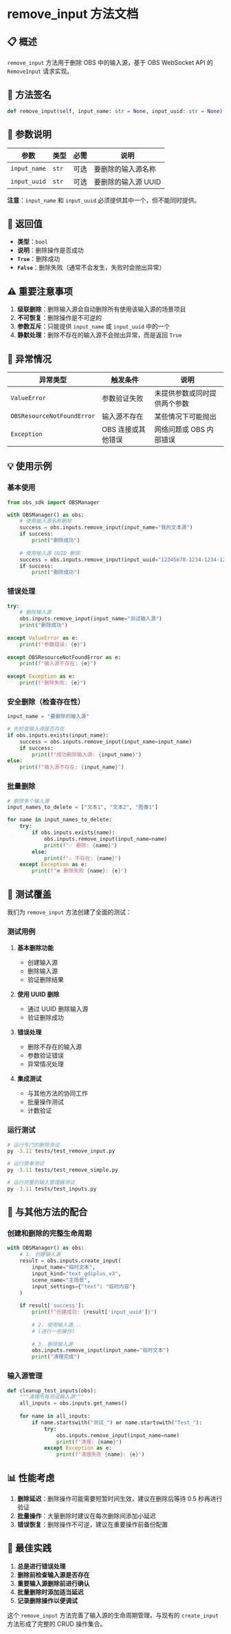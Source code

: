 # remove_input 方法文档

## 📋 **概述**

`remove_input` 方法用于删除 OBS 中的输入源，基于 OBS WebSocket API 的 `RemoveInput` 请求实现。

## 🔧 **方法签名**

```python
def remove_input(self, input_name: str = None, input_uuid: str = None) -> bool:
```

## 📝 **参数说明**

| 参数 | 类型 | 必需 | 说明 |
|------|------|------|------|
| `input_name` | `str` | 可选 | 要删除的输入源名称 |
| `input_uuid` | `str` | 可选 | 要删除的输入源 UUID |

**注意**：`input_name` 和 `input_uuid` 必须提供其中一个，但不能同时提供。

## 🎯 **返回值**

- **类型**：`bool`
- **说明**：删除操作是否成功
- **`True`**：删除成功
- **`False`**：删除失败（通常不会发生，失败时会抛出异常）

## ⚠️ **重要注意事项**

1. **级联删除**：删除输入源会自动删除所有使用该输入源的场景项目
2. **不可恢复**：删除操作是不可逆的
3. **参数互斥**：只能提供 `input_name` 或 `input_uuid` 中的一个
4. **静默处理**：删除不存在的输入源不会抛出异常，而是返回 `True`

## 🚨 **异常情况**

| 异常类型 | 触发条件 | 说明 |
|----------|----------|------|
| `ValueError` | 参数验证失败 | 未提供参数或同时提供两个参数 |
| `OBSResourceNotFoundError` | 输入源不存在 | 某些情况下可能抛出 |
| `Exception` | OBS 连接或其他错误 | 网络问题或 OBS 内部错误 |

## 💡 **使用示例**

### 基本使用

```python
from obs_sdk import OBSManager

with OBSManager() as obs:
    # 使用输入源名称删除
    success = obs.inputs.remove_input(input_name="我的文本源")
    if success:
        print("删除成功")
    
    # 使用输入源 UUID 删除
    success = obs.inputs.remove_input(input_uuid="12345678-1234-1234-1234-123456789abc")
    if success:
        print("删除成功")
```

### 错误处理

```python
try:
    # 删除输入源
    obs.inputs.remove_input(input_name="测试输入源")
    print("删除成功")
    
except ValueError as e:
    print(f"参数错误: {e}")
    
except OBSResourceNotFoundError as e:
    print(f"输入源不存在: {e}")
    
except Exception as e:
    print(f"删除失败: {e}")
```

### 安全删除（检查存在性）

```python
input_name = "要删除的输入源"

# 先检查输入源是否存在
if obs.inputs.exists(input_name):
    success = obs.inputs.remove_input(input_name=input_name)
    if success:
        print(f"成功删除输入源: {input_name}")
else:
    print(f"输入源不存在: {input_name}")
```

### 批量删除

```python
# 删除多个输入源
input_names_to_delete = ["文本1", "文本2", "图像1"]

for name in input_names_to_delete:
    try:
        if obs.inputs.exists(name):
            obs.inputs.remove_input(input_name=name)
            print(f"✅ 删除: {name}")
        else:
            print(f"⚠️ 不存在: {name}")
    except Exception as e:
        print(f"❌ 删除失败 {name}: {e}")
```

## 🧪 **测试覆盖**

我们为 `remove_input` 方法创建了全面的测试：

### 测试用例

1. **基本删除功能**
   - 创建输入源
   - 删除输入源
   - 验证删除结果

2. **使用 UUID 删除**
   - 通过 UUID 删除输入源
   - 验证删除成功

3. **错误处理**
   - 删除不存在的输入源
   - 参数验证错误
   - 异常情况处理

4. **集成测试**
   - 与其他方法的协同工作
   - 批量操作测试
   - 计数验证

### 运行测试

```bash
# 运行专门的删除测试
py -3.11 tests/test_remove_input.py

# 运行简单测试
py -3.11 tests/test_remove_simple.py

# 运行完整的输入管理器测试
py -3.11 tests/test_inputs.py
```

## 🔄 **与其他方法的配合**

### 创建和删除的完整生命周期

```python
with OBSManager() as obs:
    # 1. 创建输入源
    result = obs.inputs.create_input(
        input_name="临时文本",
        input_kind="text_gdiplus_v3",
        scene_name="主场景",
        input_settings={"text": "临时内容"}
    )
    
    if result['success']:
        print(f"创建成功: {result['input_uuid']}")
        
        # 2. 使用输入源...
        # (进行一些操作)
        
        # 3. 删除输入源
        obs.inputs.remove_input(input_name="临时文本")
        print("清理完成")
```

### 输入源管理

```python
def cleanup_test_inputs(obs):
    """清理所有测试输入源"""
    all_inputs = obs.inputs.get_names()
    
    for name in all_inputs:
        if name.startswith("测试_") or name.startswith("Test_"):
            try:
                obs.inputs.remove_input(input_name=name)
                print(f"清理: {name}")
            except Exception as e:
                print(f"清理失败 {name}: {e}")
```

## 📊 **性能考虑**

1. **删除延迟**：删除操作可能需要短暂时间生效，建议在删除后等待 0.5 秒再进行验证
2. **批量操作**：大量删除时建议在每次删除间添加小延迟
3. **错误恢复**：删除操作不可逆，建议在重要操作前备份配置

## 🎯 **最佳实践**

1. **总是进行错误处理**
2. **删除前检查输入源是否存在**
3. **重要输入源删除前进行确认**
4. **批量删除时添加适当延迟**
5. **记录删除操作以便调试**

这个 `remove_input` 方法完善了输入源的生命周期管理，与现有的 `create_input` 方法形成了完整的 CRUD 操作集合。
